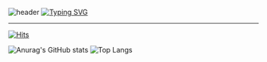 

![header](https://capsule-render.vercel.app/api?type=waving&color=6994CDEE&text=&animation=twinkling&height=80)
[![Typing SVG](https://readme-typing-svg.demolab.com?font=Alkatra&weight=500&size=45&duration=3500&pause=3&color=6994CDEE&center=false&vCenter=false&multiline=true&repeat=true&width=1000&height=100&lines=Welcome+to+woogieonxon+GitHub!👋)](https://git.io/typing-svg)

<div align="left">

-------

[![Hits](https://hits.seeyoufarm.com/api/count/incr/badge.svg?url=https%3A%2F%2Fgithub.com%2Fwoogieonxon&count_bg=%23555555&title_bg=%23090909&icon=github.svg&icon_color=%23A6A3A3&title=GitHub&edge_flat=false)](https://hits.seeyoufarm.com)

![Anurag's GitHub stats](https://github-readme-stats-sand-six-91.vercel.app/api?username=woogieonxon&show_icons=true&line_height=24&theme=dracula&hide=stars&title_color=C29F6D)
![Top Langs](https://github-readme-stats-sand-six-91.vercel.app/api/top-langs/?username=woogieonxon&layout=compact&theme=dracula&title_color=C29F6D)
